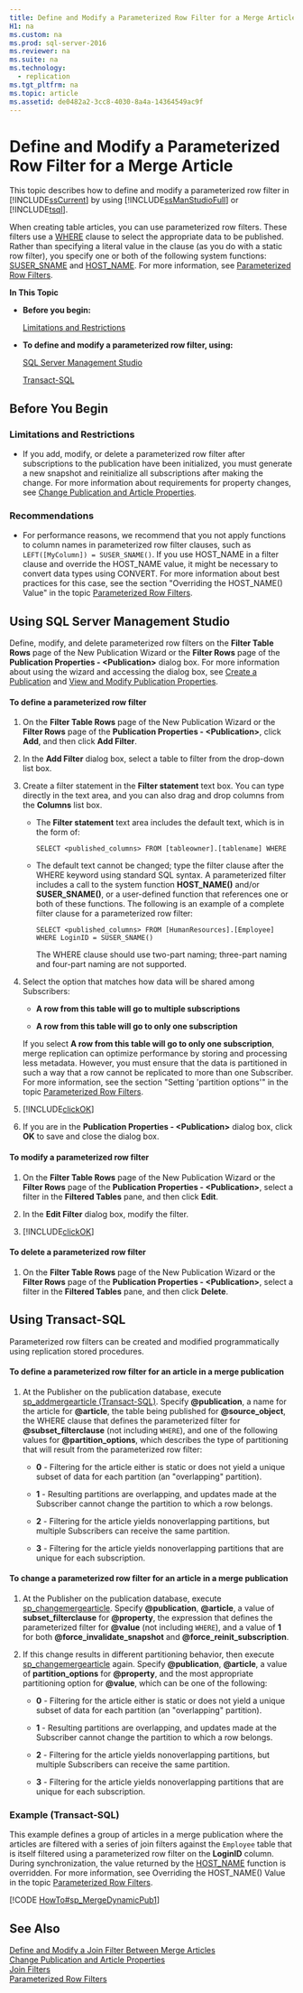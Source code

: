 ```yaml
---
title: Define and Modify a Parameterized Row Filter for a Merge Article
H1: na
ms.custom: na
ms.prod: sql-server-2016
ms.reviewer: na
ms.suite: na
ms.technology: 
  - replication
ms.tgt_pltfrm: na
ms.topic: article
ms.assetid: de0482a2-3cc8-4030-8a4a-14364549ac9f
---
```

# Define and Modify a Parameterized Row Filter for a Merge Article
  This topic describes how to define and modify a parameterized row filter in [!INCLUDE[ssCurrent](../../Topics/TopicNameContainA/includes/ssCurrent_md.md)] by using [!INCLUDE[ssManStudioFull](../../Topics/TopicNameContainA/includes/ssManStudioFull_md.md)] or [!INCLUDE[tsql](../../Topics/TopicNameContainA/includes/tsql_md.md)].  
  
 When creating table articles, you can use parameterized row filters. These filters use a [WHERE](../Topic/WHERE%20\(Transact-SQL\).md) clause to select the appropriate data to be published. Rather than specifying a literal value in the clause (as you do with a static row filter), you specify one or both of the following system functions: [SUSER_SNAME](../Topic/SUSER_SNAME%20\(Transact-SQL\).md) and [HOST_NAME](../Topic/HOST_NAME%20\(Transact-SQL\).md). For more information, see [Parameterized Row Filters](../../Topics/TopicNameNotContainA/Parameterized-Row-Filters.md).  
  
 **In This Topic**  
  
-   **Before you begin:**  
  
     [Limitations and Restrictions](#Restrictions)  
  
-   **To define and modify a parameterized row filter, using:**  
  
     [SQL Server Management Studio](#SSMSProcedure)  
  
     [Transact-SQL](#TsqlProcedure)  
  
##  <a name="BeforeYouBegin"></a> Before You Begin  
  
###  <a name="Restrictions"></a> Limitations and Restrictions  
  
-   If you add, modify, or delete a parameterized row filter after subscriptions to the publication have been initialized, you must generate a new snapshot and reinitialize all subscriptions after making the change. For more information about requirements for property changes, see [Change Publication and Article Properties](../../Topics/TopicNameNotContainA/Change-Publication-and-Article-Properties.md).  
  
###  <a name="Recommendations"></a> Recommendations  
  
-   For performance reasons, we recommend that you not apply functions to column names in parameterized row filter clauses, such as `LEFT([MyColumn]) = SUSER_SNAME()`. If you use HOST_NAME in a filter clause and override the HOST_NAME value, it might be necessary to convert data types using CONVERT. For more information about best practices for this case, see the section "Overriding the HOST_NAME() Value" in the topic [Parameterized Row Filters](../../Topics/TopicNameNotContainA/Parameterized-Row-Filters.md).  
  
##  <a name="SSMSProcedure"></a> Using SQL Server Management Studio  
 Define, modify, and delete parameterized row filters on the **Filter Table Rows** page of the New Publication Wizard or the **Filter Rows** page of the **Publication Properties - <Publication\>** dialog box. For more information about using the wizard and accessing the dialog box, see [Create a Publication](../../Topics/TopicNameContainA/Create-a-Publication.md) and [View and Modify Publication Properties](../../Topics/TopicNameNotContainA/View-and-Modify-Publication-Properties.md).  
  
#### To define a parameterized row filter  
  
1.  On the **Filter Table Rows** page of the New Publication Wizard or the **Filter Rows** page of the **Publication Properties - <Publication\>**, click **Add**, and then click **Add Filter**.  
  
2.  In the **Add Filter** dialog box, select a table to filter from the drop-down list box.  
  
3.  Create a filter statement in the **Filter statement** text box. You can type directly in the text area, and you can also drag and drop columns from the **Columns** list box.  
  
    -   The **Filter statement** text area includes the default text, which is in the form of:  
  
        ```  
        SELECT <published_columns> FROM [tableowner].[tablename] WHERE  
        ```  
  
    -   The default text cannot be changed; type the filter clause after the WHERE keyword using standard SQL syntax. A parameterized filter includes a call to the system function **HOST_NAME()** and/or **SUSER_SNAME()**, or a user-defined function that references one or both of these functions. The following is an example of a complete filter clause for a parameterized row filter:  
  
        ```  
        SELECT <published_columns> FROM [HumanResources].[Employee] WHERE LoginID = SUSER_SNAME()  
        ```  
  
         The WHERE clause should use two-part naming; three-part naming and four-part naming are not supported.  
  
4.  Select the option that matches how data will be shared among Subscribers:  
  
    -   **A row from this table will go to multiple subscriptions**  
  
    -   **A row from this table will go to only one subscription**  
  
     If you select **A row from this table will go to only one subscription**, merge replication can optimize performance by storing and processing less metadata. However, you must ensure that the data is partitioned in such a way that a row cannot be replicated to more than one Subscriber. For more information, see the section "Setting 'partition options'" in the topic [Parameterized Row Filters](../../Topics/TopicNameNotContainA/Parameterized-Row-Filters.md).  
  
5.  [!INCLUDE[clickOK](../../Topics/TopicNameContainA/includes/clickOK_md.md)]  
  
6.  If you are in the **Publication Properties - <Publication\>** dialog box, click **OK** to save and close the dialog box.  
  
#### To modify a parameterized row filter  
  
1.  On the **Filter Table Rows** page of the New Publication Wizard or the **Filter Rows** page of the **Publication Properties - <Publication\>**, select a filter in the **Filtered Tables** pane, and then click **Edit**.  
  
2.  In the **Edit Filter** dialog box, modify the filter.  
  
3.  [!INCLUDE[clickOK](../../Topics/TopicNameContainA/includes/clickOK_md.md)]  
  
#### To delete a parameterized row filter  
  
1.  On the **Filter Table Rows** page of the New Publication Wizard or the **Filter Rows** page of the **Publication Properties - <Publication\>**, select a filter in the **Filtered Tables** pane, and then click **Delete**.  
  
##  <a name="TsqlProcedure"></a> Using Transact-SQL  
 Parameterized row filters can be created and modified programmatically using replication stored procedures.  
  
#### To define a parameterized row filter for an article in a merge publication  
  
1.  At the Publisher on the publication database, execute [sp_addmergearticle &#40;Transact-SQL&#41;](../Topic/sp_addmergearticle%20\(Transact-SQL\).md). Specify **@publication**, a name for the article for **@article**, the table being published for **@source_object**, the WHERE clause that defines the parameterized filter for **@subset_filterclause** (not including `WHERE`), and one of the following values for **@partition_options**, which describes the type of partitioning that will result from the parameterized row filter:  
  
    -   **0** - Filtering for the article either is static or does not yield a unique subset of data for each partition (an "overlapping" partition).  
  
    -   **1** - Resulting partitions are overlapping, and updates made at the Subscriber cannot change the partition to which a row belongs.  
  
    -   **2** - Filtering for the article yields nonoverlapping partitions, but multiple Subscribers can receive the same partition.  
  
    -   **3** - Filtering for the article yields nonoverlapping partitions that are unique for each subscription.  
  
#### To change a parameterized row filter for an article in a merge publication  
  
1.  At the Publisher on the publication database, execute [sp_changemergearticle](../Topic/sp_changemergearticle%20\(Transact-SQL\).md). Specify **@publication**, **@article**, a value of **subset_filterclause** for **@property**, the expression that defines the parameterized filter for **@value** (not including `WHERE`), and a value of **1** for both **@force_invalidate_snapshot** and **@force_reinit_subscription**.  
  
2.  If this change results in different partitioning behavior, then execute [sp_changemergearticle](../Topic/sp_changemergearticle%20\(Transact-SQL\).md) again. Specify **@publication**, **@article**, a value of **partition_options** for **@property**, and the most appropriate partitioning option for **@value**, which can be one of the following:  
  
    -   **0** - Filtering for the article either is static or does not yield a unique subset of data for each partition (an "overlapping" partition).  
  
    -   **1** - Resulting partitions are overlapping, and updates made at the Subscriber cannot change the partition to which a row belongs.  
  
    -   **2** - Filtering for the article yields nonoverlapping partitions, but multiple Subscribers can receive the same partition.  
  
    -   **3** - Filtering for the article yields nonoverlapping partitions that are unique for each subscription.  
  
###  <a name="TsqlExample"></a> Example (Transact-SQL)  
 This example defines a group of articles in a merge publication where the articles are filtered with a series of join filters against the `Employee` table that is itself filtered using a parameterized row filter on the **LoginID** column. During synchronization, the value returned by the [HOST_NAME](../Topic/HOST_NAME%20\(Transact-SQL\).md) function is overridden. For more information, see Overriding the HOST_NAME() Value in the topic [Parameterized Row Filters](../../Topics/TopicNameNotContainA/Parameterized-Row-Filters.md).  
  
 [!CODE [HowTo#sp_MergeDynamicPub1](../CodeSnippet/SQL15/replication/howto#sp_mergedynamicpub1)]  
  
## See Also  
 [Define and Modify a Join Filter Between Merge Articles](../../Topics/TopicNameContainA/Define-and-Modify-a-Join-Filter-Between-Merge-Articles.md)   
 [Change Publication and Article Properties](../../Topics/TopicNameNotContainA/Change-Publication-and-Article-Properties.md)   
 [Join Filters](../../Topics/TopicNameNotContainA/Join-Filters.md)   
 [Parameterized Row Filters](../../Topics/TopicNameNotContainA/Parameterized-Row-Filters.md)  
  
  